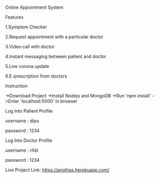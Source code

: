 Online Appointment System

Features

1.Symptom Checker

2.Request appointment with a particular doctor

3.Video call with doctor

4.Instant messaging between patient and doctor

5.Live corona update

6.E-prescription from doctors

Instruction

->Download Project
->Install Nodejs and MongoDB
->Run 'npm install' 
->Enter 'localhost:5000' in browser

Log Into Patient Profile

username : dipu

password : 1234


Log Into Doctor Profile

username : rifat

password : 1234

Live Project Link: https://angthas.herokuapp.com/

